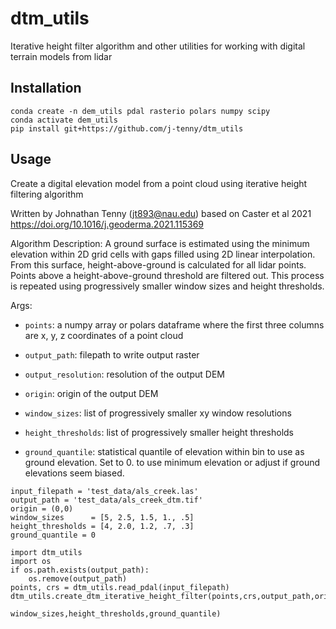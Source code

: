 # dtm_utils
Iterative height filter algorithm and other utilities for working with digital terrain models from lidar

## Installation
```
conda create -n dem_utils pdal rasterio polars numpy scipy
conda activate dem_utils
pip install git+https://github.com/j-tenny/dtm_utils
```

## Usage

Create a digital elevation model from a point cloud using iterative height filtering algorithm

Written by Johnathan Tenny (jt893@nau.edu) based on Caster et al 2021 https://doi.org/10.1016/j.geoderma.2021.115369

Algorithm Description: A ground surface is estimated using the minimum elevation within 2D grid cells with gaps filled using 2D linear
interpolation. From this surface, height-above-ground is calculated for all lidar points. Points above a
height-above-ground threshold are filtered out. This process is repeated using progressively smaller window sizes
and height thresholds.

Args:

- `points`: a numpy array or polars dataframe where the first three columns are x, y, z coordinates of a point cloud
    
- `output_path`: filepath to write output raster
    
- `output_resolution`: resolution of the output DEM
    
- `origin`: origin of the output DEM
    
- `window_sizes`: list of progressively smaller xy window resolutions
    
- `height_thresholds`: list of progressively smaller height thresholds
    
- `ground_quantile`: statistical quantile of elevation within bin to use as ground elevation.
Set to 0. to use minimum elevation or adjust if ground elevations seem biased.

```
input_filepath = 'test_data/als_creek.las'
output_path = 'test_data/als_creek_dtm.tif'
origin = (0,0)
window_sizes      = [5, 2.5, 1.5, 1., .5]
height_thresholds = [4, 2.0, 1.2, .7, .3]
ground_quantile = 0

import dtm_utils
import os
if os.path.exists(output_path):
    os.remove(output_path)
points, crs = dtm_utils.read_pdal(input_filepath)
dtm_utils.create_dtm_iterative_height_filter(points,crs,output_path,origin,
                                             window_sizes,height_thresholds,ground_quantile)
```
